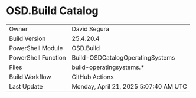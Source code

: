 ﻿# OSD.Build Catalog

| | |
|-|-|
| Owner | David Segura |
| Build Version | 25.4.20.4 |
| PowerShell Module | OSD.Build |
| PowerShell Function | Build-OSDCatalogOperatingSystems |
| Files | build-operatingsystems.* |
| Build Workflow | GitHub Actions |
| Last Update | Monday, April 21, 2025 5:07:40 AM UTC |
